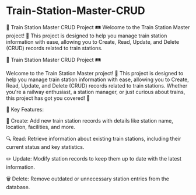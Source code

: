# Train-Station-Master-CRUD
🚄 Train Station Master CRUD Project 🛤️  Welcome to the Train Station Master project! 🚆 This project is designed to help you manage train station information with ease, allowing you to Create, Read, Update, and Delete (CRUD) records related to train stations.

🚄 Train Station Master CRUD Project 🛤️

Welcome to the Train Station Master project! 🚆 This project is designed to help you manage train station information with ease, allowing you to Create, Read, Update, and Delete (CRUD) records related to train stations. Whether you're a railway enthusiast, a station manager, or just curious about trains, this project has got you covered! 🤩

🔧 Key Features:

📌 Create: Add new train station records with details like station name, location, facilities, and more.

🔍 Read: Retrieve information about existing train stations, including their current status and key statistics.

✏️ Update: Modify station records to keep them up to date with the latest information.

🗑️ Delete: Remove outdated or unnecessary station entries from the database.
